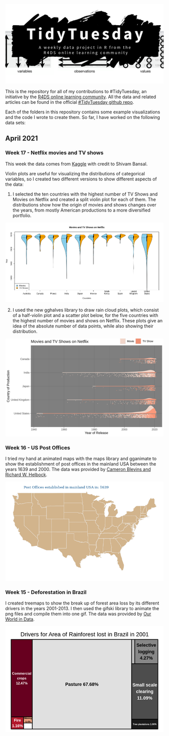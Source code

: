 ![](tt_logo.png)

This is the repository for all of my contributions to #TidyTuesday, an initiative by the [R4DS online learning community](https://www.rfordatasci.com/). All the data and related articles can be found in the official [#TidyTuesday github repo](https://github.com/rfordatascience/tidytuesday).

Each of the folders in this repository contains some example visualizations and the code I wrote to create them. So far, I have worked on the following data sets:

## April 2021

### Week 17 - Netflix movies and TV shows
This week the data comes from [Kaggle](https://www.kaggle.com/shivamb/netflix-shows?select=netflix_titles.csv) with credit to Shivam Bansal.

Violin plots are useful for visualizing the distributions of categorical variables, so I created two different versions to show different aspects of the data:

1. I selected the ten countries with the highest number of TV Shows and Movies on Netflix and created a split violin plot for each of them. The distributions show how the origin of movies and shows changes over the years, from mostly American productions to a more diversified portfolio.

![](2021W17_Netflix_Shows/split_violin.png)

2. I used the new gghalves library to draw rain cloud plots, which consist of a half-violin plot and a scatter plot below, for the five countries with the highest number of movies and shows on Netflix. These plots give an idea of the absolute number of data points, while also showing their distribution.

![](2021W17_Netflix_Shows/raincloud_plot.png)

### Week 16 - US Post Offices
I tried my hand at animated maps with the maps library and gganimate to show the establishment of post offices in the mainland USA between the years 1639 and 2000. The data was provided by [Cameron Blevins and Richard W. Helbock](https://dataverse.harvard.edu/dataset.xhtml?persistentId=doi:10.7910/DVN/NUKCNA).

![](2021W16_US_post_offices/US_postoffices_est.gif)


### Week 15 - Deforestation in Brazil
I created treemaps to show the break up of forest area loss by its different drivers in the years 2001-2013. I then used the gifski library to animate the png files and compile them into one gif. The data was provided by [Our World in Data](https://ourworldindata.org/).

![](2021W15_Deforestation_in_Brazil/drivers_rainforest_loss.gif)
